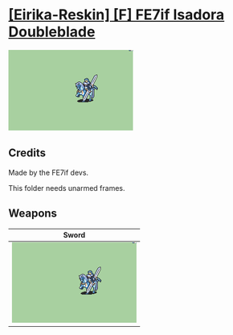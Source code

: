 # [\[Eirika-Reskin\] \[F\] FE7if Isadora Doubleblade](./)

<img src="./1.%20Sword%20(Hauteclere)/Sword_000.png" alt="[Eirika-Reskin] [F] FE7if Isadora Doubleblade standing" />

## Credits

Made by the FE7if devs.

This folder needs unarmed frames.

## Weapons


|Sword |
|  :---: |
| <img alt="Sword animation" src="./1.%20Sword%20(Hauteclere)/Sword.gif" /> |
